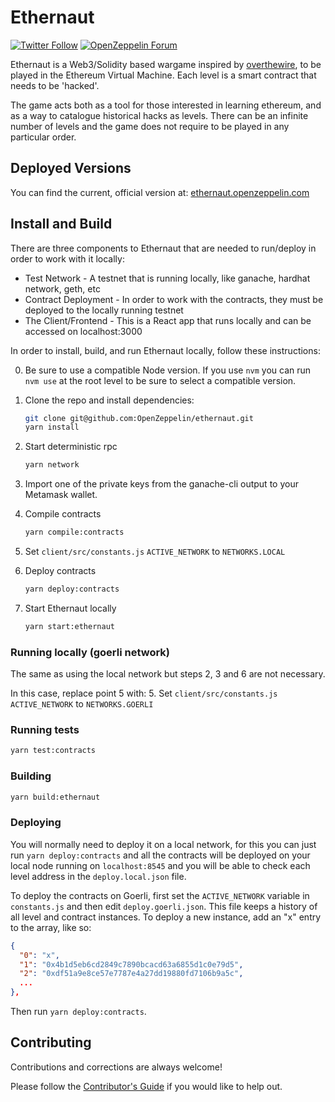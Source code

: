 # Ethernaut
 
[![Twitter Follow](https://img.shields.io/twitter/follow/OpenZeppelin?style=plastic&logo=twitter)](https://twitter.com/OpenZeppelin)
[![OpenZeppelin Forum](https://img.shields.io/badge/Ethernaut%20Forum%20-discuss-blue?style=plastic&logo=discourse)](https://forum.openzeppelin.com/tag/ethernaut)

Ethernaut is a Web3/Solidity based wargame inspired by [overthewire](https://overthewire.org), to be played in the Ethereum Virtual Machine. Each level is a smart contract that needs to be 'hacked'.

The game acts both as a tool for those interested in learning ethereum, and as a way to catalogue historical hacks as levels. There can be an infinite number of levels and the game does not require to be played in any particular order.

## Deployed Versions

You can find the current, official version at: [ethernaut.openzeppelin.com](https://ethernaut.openzeppelin.com)

## Install and Build

There are three components to Ethernaut that are needed to run/deploy in order to work with it locally:

- Test Network - A testnet that is running locally, like ganache, hardhat network, geth, etc
- Contract Deployment - In order to work with the contracts, they must be deployed to the locally running testnet
- The Client/Frontend - This is a React app that runs locally and can be accessed on localhost:3000

In order to install, build, and run Ethernaut locally, follow these instructions:

0. Be sure to use a compatible Node version. If you use `nvm` you can run `nvm use` at the root level to be sure to select a compatible version.

1. Clone the repo and install dependencies:

    ```bash
    git clone git@github.com:OpenZeppelin/ethernaut.git
    yarn install
    ```

2. Start deterministic rpc

    ```bash
    yarn network
    ```

3. Import one of the private keys from the ganache-cli output to your Metamask wallet.
4. Compile contracts

    ```bash
    yarn compile:contracts
    ```

5. Set `client/src/constants.js` `ACTIVE_NETWORK` to `NETWORKS.LOCAL`
6. Deploy contracts

    ```bash
    yarn deploy:contracts
    ```

7. Start Ethernaut locally

    ```bash
    yarn start:ethernaut
    ```

### Running locally (goerli network)

The same as using the local network but steps 2, 3 and 6 are not necessary.

In this case, replace point 5 with:
5. Set `client/src/constants.js` `ACTIVE_NETWORK` to `NETWORKS.GOERLI`

### Running tests

```bash
yarn test:contracts
```

### Building

```bash
yarn build:ethernaut
```

### Deploying

You will normally need to deploy it on a local network, for this you can just run `yarn deploy:contracts` and all the contracts will be deployed on your local node running on `localhost:8545` and you will be able to check each level address in the `deploy.local.json` file.

To deploy the contracts on Goerli, first set the `ACTIVE_NETWORK` variable in `constants.js` and then edit `deploy.goerli.json`. This file keeps a history of all level and contract instances. To deploy a new instance, add an "x" entry to the array, like so:

```json
{
  "0": "x",
  "1": "0x4b1d5eb6cd2849c7890bcacd63a6855d1c0e79d5",
  "2": "0xdf51a9e8ce57e7787e4a27dd19880fd7106b9a5c",
  ...
},
```

Then run `yarn deploy:contracts`.

## Contributing

Contributions and corrections are always welcome!

Please follow the [Contributor's Guide](./CONTRIBUTING.md) if you would like to help out.
